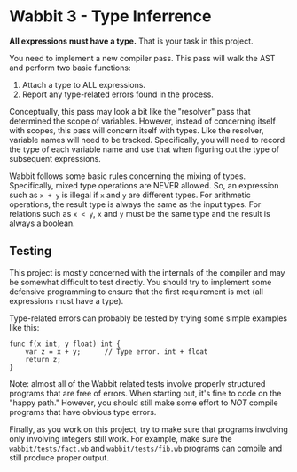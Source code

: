 # Wabbit 3 - Type Inferrence

**All expressions must have a type.**  That is your task in this project.

You need to implement a new compiler pass.  This pass will walk the AST and
perform two basic functions:

1. Attach a type to ALL expressions.
2. Report any type-related errors found in the process.

Conceptually, this pass may look a bit like the "resolver" pass that
determined the scope of variables.  However, instead of concerning
itself with scopes, this pass will concern itself with types.  Like
the resolver, variable names will need to be tracked.  Specifically,
you will need to record the type of each variable name and use that
when figuring out the type of subsequent expressions.

Wabbit follows some basic rules concerning the mixing of types.
Specifically, mixed type operations are NEVER allowed.  So, an
expression such as `x + y` is illegal if `x` and `y` are different
types.  For arithmetic operations, the result type is always the same
as the input types.  For relations such as `x < y`, `x` and `y` must
be the same type and the result is always a boolean.

## Testing

This project is mostly concerned with the internals of the compiler
and may be somewhat difficult to test directly.   You should try to
implement some defensive programming to ensure that the first requirement
is met (all expressions must have a type).

Type-related errors can probably be tested by trying some simple
examples like this:

```
func f(x int, y float) int {
    var z = x + y;      // Type error. int + float
    return z;
}
```

Note: almost all of the Wabbit related tests involve properly structured
programs that are free of errors.  When starting out, it's fine to
code on the "happy path."  However, you should still make some effort
to *NOT* compile programs that have obvious type errors.

Finally, as you work on this project, try to make sure that programs
involving only involving integers still work.  For example, make sure
the `wabbit/tests/fact.wb` and `wabbit/tests/fib.wb` programs can
compile and still produce proper output.



